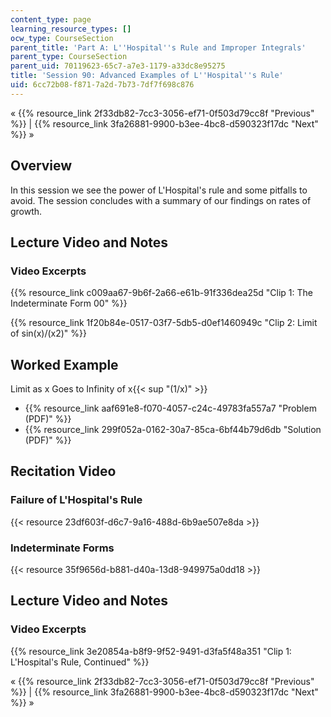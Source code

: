 ```yaml
---
content_type: page
learning_resource_types: []
ocw_type: CourseSection
parent_title: 'Part A: L''Hospital''s Rule and Improper Integrals'
parent_type: CourseSection
parent_uid: 70119623-65c7-a7e3-1179-a33dc8e95275
title: 'Session 90: Advanced Examples of L''Hospital''s Rule'
uid: 6cc72b08-f871-7a2d-7b73-7df7f698c876
---
```


« {{% resource_link 2f33db82-7cc3-3056-ef71-0f503d79cc8f "Previous" %}} | {{% resource_link 3fa26881-9900-b3ee-4bc8-d590323f17dc "Next" %}} »

Overview
--------

In this session we see the power of L'Hospital's rule and some pitfalls to avoid. The session concludes with a summary of our findings on rates of growth.

Lecture Video and Notes
-----------------------

### Video Excerpts

{{% resource_link c009aa67-9b6f-2a66-e61b-91f336dea25d "Clip 1: The Indeterminate Form 00" %}}

{{% resource_link 1f20b84e-0517-03f7-5db5-d0ef1460949c "Clip 2: Limit of sin(x)/(x2)" %}}

Worked Example
--------------

Limit as x Goes to Infinity of x{{< sup "(1/x)" >}}

*   {{% resource_link aaf691e8-f070-4057-c24c-49783fa557a7 "Problem (PDF)" %}}
*   {{% resource_link 299f052a-0162-30a7-85ca-6bf44b79d6db "Solution (PDF)" %}}

Recitation Video
----------------

### Failure of L'Hospital's Rule

{{< resource 23df603f-d6c7-9a16-488d-6b9ae507e8da >}}

### Indeterminate Forms

{{< resource 35f9656d-b881-d40a-13d8-949975a0dd18 >}}

Lecture Video and Notes
-----------------------

### Video Excerpts

{{% resource_link 3e20854a-b8f9-9f52-9491-d3fa5f48a351 "Clip 1: L'Hospital's Rule, Continued" %}}

« {{% resource_link 2f33db82-7cc3-3056-ef71-0f503d79cc8f "Previous" %}} | {{% resource_link 3fa26881-9900-b3ee-4bc8-d590323f17dc "Next" %}} »